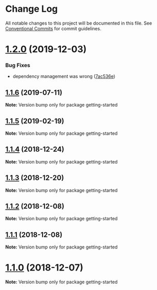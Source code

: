 # Change Log

All notable changes to this project will be documented in this file.
See [Conventional Commits](https://conventionalcommits.org) for commit guidelines.

# [1.2.0](https://github.com/stickyroll/react-stickyroll/compare/v1.1.6...v1.2.0) (2019-12-03)


### Bug Fixes

* dependency management was wrong ([7ac536e](https://github.com/stickyroll/react-stickyroll/commit/7ac536ee12739f3507f95dd854b25e86298f9d42))





## [1.1.6](https://github.com/stickyroll/react-stickyroll/compare/v1.1.5...v1.1.6) (2019-07-11)

**Note:** Version bump only for package getting-started





## [1.1.5](https://github.com/stickyroll/react-stickyroll/compare/v1.1.4...v1.1.5) (2019-02-19)

**Note:** Version bump only for package getting-started





## [1.1.4](https://github.com/stickyroll/react-stickyroll/compare/v1.1.3...v1.1.4) (2018-12-24)

**Note:** Version bump only for package getting-started





## [1.1.3](https://github.com/stickyroll/react-stickyroll/compare/v1.1.2...v1.1.3) (2018-12-20)

**Note:** Version bump only for package getting-started





## [1.1.2](https://github.com/stickyroll/react-stickyroll/compare/v1.1.1...v1.1.2) (2018-12-08)

**Note:** Version bump only for package getting-started





## [1.1.1](https://github.com/stickyroll/react-stickyroll/compare/v1.1.0...v1.1.1) (2018-12-08)

**Note:** Version bump only for package getting-started





# [1.1.0](https://github.com/stickyroll/react-stickyroll/compare/v1.0.0...v1.1.0) (2018-12-07)

**Note:** Version bump only for package getting-started
